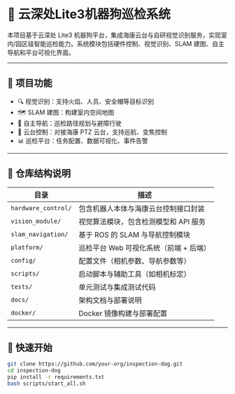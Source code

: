 # 🐾 云深处Lite3机器狗巡检系统

本项目基于云深处 Lite3 机器狗平台，集成海康云台与自研视觉识别服务，实现室内/园区级智能巡检能力。系统模块包括硬件控制、视觉识别、SLAM 建图、自主导航和平台可视化界面。

---

## 🧠 项目功能

- 🔍 视觉识别：支持火焰、人员、安全帽等目标识别
- 🗺️ SLAM 建图：构建室内空间地图
- 🚶 自主导航：巡检路径规划与避障行驶
- 🎥 云台控制：对接海康 PTZ 云台，支持巡航、变焦控制
- 📊 巡检平台：任务配置、数据可视化、事件告警

---

## 📁 仓库结构说明

| 目录 | 描述 |
|------|------|
| `hardware_control/` | 包含机器人本体与海康云台控制接口封装 |
| `vision_module/` | 视觉算法模块，包含检测模型和 API 服务 |
| `slam_navigation/` | 基于 ROS 的 SLAM 与导航控制模块 |
| `platform/` | 巡检平台 Web 可视化系统（前端 + 后端） |
| `config/` | 配置文件（相机参数、导航参数等） |
| `scripts/` | 启动脚本与辅助工具（如相机标定） |
| `tests/` | 单元测试与集成测试代码 |
| `docs/` | 架构文档与部署说明 |
| `docker/` | Docker 镜像构建与部署配置 |

---

## 🚀 快速开始

```bash
git clone https://github.com/your-org/inspection-dog.git
cd inspection-dog
pip install -r requirements.txt
bash scripts/start_all.sh


